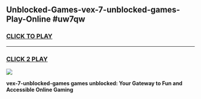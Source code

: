 
## Unblocked-Games-vex-7-unblocked-games-Play-Online #uw7qw
<h3>
<a href="https://news.freeplayer.one?title=vex-7-unblocked-games&ref=3">CLICK TO PLAY</a></h3>
<hr>

<h3>
<a href="https://news.freeplayer.one?title=vex-7-unblocked-games&ref=3">CLICK 2 PLAY</a>
  
</h3>

<a href="https://news.freeplayer.one?title=vex-7-unblocked-games&ref=3"><img src="https://clearcache.store/games.png"></a>


**vex-7-unblocked-games games unblocked: Your Gateway to Fun and Accessible Online Gaming**
